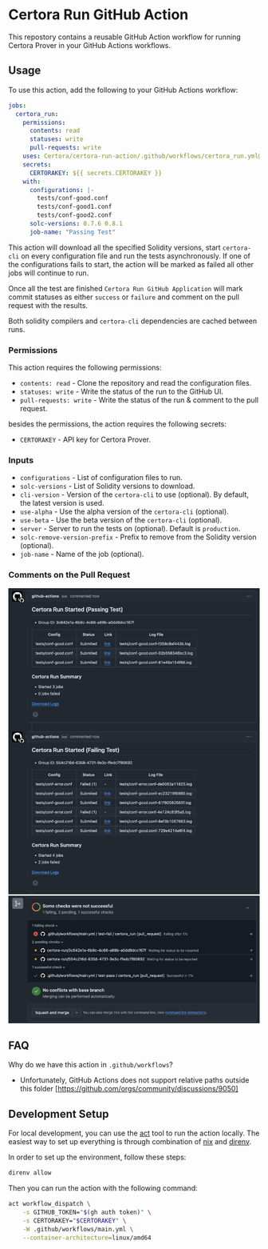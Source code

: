 # Certora Run GitHub Action

This repostory contains a reusable GitHub Action workflow for running Certora Prover
in your GitHub Actions workflows.


## Usage

To use this action, add the following to your GitHub Actions workflow:

```yaml
jobs:
  certora_run:
    permissions:
      contents: read
      statuses: write
      pull-requests: write
    uses: Certora/certora-run-action/.github/workflows/certora_run.yml@main
    secrets:
      CERTORAKEY: ${{ secrets.CERTORAKEY }}
    with:
      configurations: |-
        tests/conf-good.conf
        tests/conf-good1.conf
        tests/conf-good2.conf
      solc-versions: 0.7.6 0.8.1
      job-name: "Passing Test"
```

This action will download all the specified Solidity versions, start `certora-cli` on
every configuration file and run the tests asynchronously. If one of the configurations
fails to start, the action will be marked as failed all other jobs will continue to run.

Once all the test are finished `Certora Run GitHub Application` will mark commit
statuses as either `success` or `failure` and comment on the pull request with the
results.

Both solidity compilers and `certora-cli` dependencies are cached between runs.

### Permissions

This action requires the following permissions:

- `contents: read` - Clone the repository and read the configuration files.
- `statuses: write` - Write the status of the run to the GitHub UI.
- `pull-requests: write` - Write the status of the run & comment to the pull request.

besides the permissions, the action requires the following secrets:

- `CERTORAKEY` - API key for Certora Prover.

### Inputs

- `configurations` - List of configuration files to run.
- `solc-versions` - List of Solidity versions to download.
- `cli-version` - Version of the `certora-cli` to use (optional). By default, the latest version is used.
- `use-alpha` - Use the alpha version of the `certora-cli` (optional).
- `use-beta` - Use the beta version of the `certora-cli` (optional).
- `server` - Server to run the tests on (optional). Default is `production`.
- `solc-remove-version-prefix` - Prefix to remove from the Solidity version (optional).
- `job-name` - Name of the job (optional).

### Comments on the Pull Request

![GitHub PR Comments](/static/comments.png?raw=true "GitHub PR Comments")
![GitHub PR Status](/static/status.png?raw=true "GitHub PR Status")

## FAQ

Why do we have this action in `.github/workflows`?

- Unfortunately, GitHub Actions does not support relative paths outside this folder [https://github.com/orgs/community/discussions/9050]

## Development Setup

For local development, you can use the [act] tool to run
the action locally. The easiest way to set up everything is through combination of
[nix] and [direnv].

In order to set up the environment, follow these steps:

```bash
direnv allow
```

Then you can run the action with the following command:

```bash
act workflow_dispatch \
    -s GITHUB_TOKEN="$(gh auth token)" \
    -s CERTORAKEY="$CERTORAKEY" \
    -W .github/workflows/main.yml \
    --container-architecture=linux/amd64
```

[act]: https://github.com/nektos/act
[nix]: https://nixos.org/
[direnv]: https://github.com/direnv/direnv

